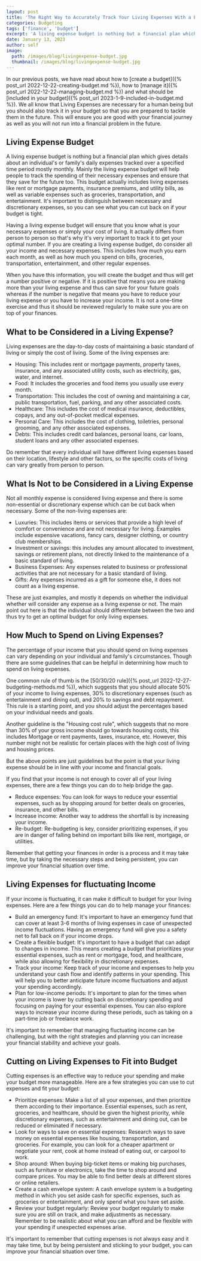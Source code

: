 ```yaml
---
layout: post
title: 'The Right Way to Accurately Track Your Living Expenses With a Budget'
categories: Budgeting
tags: ['finance', 'budget']
excerpt: 'A living expense budget is nothing but a financial plan which gives details about an individual or family daily expenses tracked over a specified time period mostly monthly.'
date: January 13, 2023
author: self
image:
  path: /images/blog/livingexpense-budget.jpg
  thumbnail: /images/blog/livingexpense-budget.jpg
---
```


In our previous posts, we have read about how to [create a budget]({% post_url 2022-12-22-creating-budget.md %}), how to [manage it]({% post_url 2022-12-22-managing-budget.md %}) and what should be [included in your budget]({% post_url 2023-1-9-included-in-budget.md %}). We all know that Living Expenses are necessary for a human being but you should also track it in your budget so that you are prepared to tackle them in the future. This will ensure you are good with your financial journey as well as you will not run into a financial problem in the future.

## Living Expense Budget

A living expense budget is nothing but a financial plan which gives details about an individual's or family's daily expenses tracked over a specified time period mostly monthly. Mainly the living expense budget will help people to track the spending of their necessary expenses and ensure that they save for the future too. This budget actually includes living expenses like rent or mortgage payments, insurance premiums, and utility bills, as well as variable expenses such as groceries, transportation, and entertainment. It's important to distinguish between necessary and discretionary expenses, so you can see what you can cut back on if your budget is tight.

Having a living expense budget will ensure that you know what is your necessary expenses or simply your cost of living. It actually differs from person to person so that's why it's very important to track it to get your optimal number. If you are creating a living expense budget, do consider all your income and necessary expenses. This includes how much you earn each month, as well as how much you spend on bills, groceries, transportation, entertainment, and other regular expenses.

When you have this information, you will create the budget and thus will get a number positive or negative. If it is positive that means you are making more than your living expense and thus can save for your future goals whereas if the number is negative that means you have to reduce your living expense or you have to increase your income. It is not a one-time exercise and thus it should be reviewed regularly to make sure you are on top of your finances. 

## What to be Considered in a Living Expense?

Living expenses are the day-to-day costs of maintaining a basic standard of living or simply the cost of living. Some of the living expenses are:

- Housing: This includes rent or mortgage payments, property taxes, insurance, and any associated utility costs, such as electricity, gas, water, and internet. 
- Food: It includes the groceries and food items you usually use every month.
- Transportation: This includes the cost of owning and maintaining a car, public transportation, fuel, parking, and any other associated costs. 
- Healthcare: This includes the cost of medical insurance, deductibles, copays, and any out-of-pocket medical expenses. 
- Personal Care: This includes the cost of clothing, toiletries, personal grooming, and any other associated expenses. 
- Debts: This includes credit card balances, personal loans, car loans, student loans and any other associated expenses.

Do remember that every individual will have different living expenses based on their location, lifestyle and other factors, so the specific costs of living can vary greatly from person to person.

## What Is Not to be Considered in a Living Expense

Not all monthly expense is considered living expense and there is some non-essential or discretionary expense which can be cut back when necessary. Some of the non-living expenses are:

- Luxuries: This includes items or services that provide a high level of comfort or convenience and are not necessary for living. Examples include expensive vacations, fancy cars, designer clothing, or country club memberships.  
- Investment or savings: this includes any amount allocated to investment, savings or retirement plans, not directly linked to the maintenance of a basic standard of living.
- Business Expenses: Any expenses related to business or professional activities that are not necessary for a basic standard of living.
- Gifts: Any expenses incurred as a gift for someone else, it does not count as a living expense.

These are just examples, and mostly it depends on whether the individual whether will consider any expense as a living expense or not. The main point out here is that the individual should differentiate between the two and thus 
try to get an optimal budget for only living expenses.

## How Much to Spend on Living Expenses?

The percentage of your income that you should spend on living expenses can vary depending on your individual and family's circumstances. Though there are some guidelines that can be helpful in determining how much to spend on living expenses.

One common rule of thumb is the [50/30/20 rule]({% post_url 2022-12-27-budgeting-methods.md %}), which suggests that you should allocate 50% of your income to living expenses, 30% to discretionary expenses (such as entertainment and dining out), and 20% to savings and debt repayment. This rule is a starting point, and you should adjust the percentages based on your individual needs and goals.

Another guideline is the "Housing cost rule", which suggests that no more than 30% of your gross income should go towards housing costs, this includes Mortgage or rent payments, taxes, insurance, etc. However, this number might not be realistic for certain places with the high cost of living and housing prices.

But the above points are just guidelines but the point is that your living expense should be in line with your income and financial goals.

If you find that your income is not enough to cover all of your living expenses, there are a few things you can do to help bridge the gap.

-  Reduce expenses: You can look for ways to reduce your essential expenses, such as by shopping around for better deals on groceries, insurance, and other bills.  
-  Increase income: Another way to address the shortfall is by increasing your income.
-  Re-budget: Re-budgeting is key, consider prioritizing expenses, if you are in danger of falling behind on important bills like rent, mortgage, or utilities.
  
Remember that getting your finances in order is a process and it may take time, but by taking the necessary steps and being persistent, you can improve your financial situation over time.

## Living Expenses for fluctuating Income

If your income is fluctuating, it can make it difficult to budget for your living expenses. Here are a few things you can do to help manage your finances:

-  Build an emergency fund: It's important to have an emergency fund that can cover at least 3-6 months of living expenses in case of unexpected income fluctuations. Having an emergency fund will give you a safety net to fall back on if your income drops. 
-  Create a flexible budget: It's important to have a budget that can adapt to changes in income. This means creating a budget that prioritizes your essential expenses, such as rent or mortgage, food, and healthcare, while also allowing for flexibility in discretionary expenses.
-  Track your income: Keep track of your income and expenses to help you understand your cash flow and identify patterns in your spending. This will help you to better anticipate future income fluctuations and adjust your spending accordingly.
-  Plan for low-income periods: It's important to plan for the times when your income is lower by cutting back on discretionary spending and focusing on paying for your essential expenses. You can also explore ways to increase your income during these periods, such as taking on a part-time job or freelance work.  

It's important to remember that managing fluctuating income can be challenging, but with the right strategies and planning you can increase your financial stability and achieve your goals.

## Cutting on Living Expenses to Fit into Budget

Cutting expenses is an effective way to reduce your spending and make your budget more manageable. Here are a few strategies you can use to cut expenses and fit your budget:

- Prioritize expenses: Make a list of all your expenses, and then prioritize them according to their importance. Essential expenses, such as rent, groceries, and healthcare, should be given the highest priority, while discretionary expenses, such as entertainment and dining out, can be reduced or eliminated if necessary.
- Look for ways to save on essential expenses: Research ways to save money on essential expenses like housing, transportation, and groceries. For example, you can look for a cheaper apartment or negotiate your rent, cook at home instead of eating out, or carpool to work.
- Shop around: When buying big-ticket items or making big purchases, such as furniture or electronics, take the time to shop around and compare prices. You may be able to find better deals at different stores or online retailers.
- Create a cash envelope system: A cash envelope system is a budgeting method in which you set aside cash for specific expenses, such as groceries or entertainment, and only spend what you have set aside.
- Review your budget regularly: Review your budget regularly to make sure you are still on track, and make adjustments as necessary. Remember to be realistic about what you can afford and be flexible with your spending if unexpected expenses arise.

It's important to remember that cutting expenses is not always easy and it may take time, but by being persistent and sticking to your budget, you can improve your financial situation over time.
